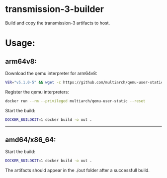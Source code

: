 # transmission-3-builder
Build and copy the transmission-3 artifacts to host.

# Usage:
## arm64v8:
Download the qemu interpreter for arm64v8:
```bash
VER="v5.1.0-5" && wget -c https://github.com/multiarch/qemu-user-static/releases/download/${VER}/qemu-aarch64-static -P bin/ && chmod a+x bin/*
```
Register the qemu interpreters:
```bash
docker run --rm --privileged multiarch/qemu-user-static --reset

```
Start the build:
```bash
DOCKER_BUILDKIT=1 docker build -o out .

```
---
## amd64/x86_64:
Start the build:
```bash
DOCKER_BUILDKIT=1 docker build -o out .

```
The artifacts should appear in the ./out folder after a successfull build.